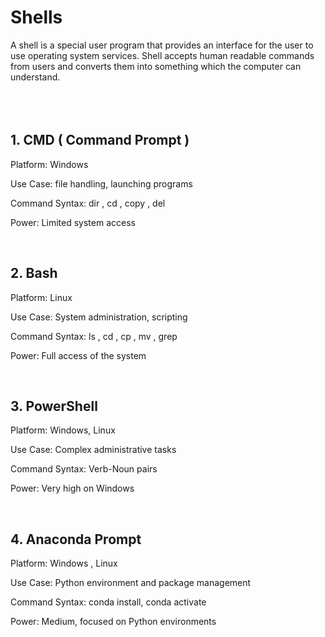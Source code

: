<h1> Shells </h1>
A shell is a special user program that provides an interface for the user to use operating system services. Shell accepts human readable commands from users and converts them into something which the computer can understand. 
<br><br><br><br>


<h2>1. CMD ( Command Prompt )</h2>

Platform: Windows

Use Case: file handling, launching programs

Command Syntax: dir , cd , copy , del

Power: Limited system access

<br>

<h2> 2. Bash </h2>

Platform: Linux

Use Case: System administration, scripting

Command Syntax: ls , cd , cp , mv , grep

Power: Full access of the system

<br>

<h2>3. PowerShell</h2>

Platform: Windows, Linux

Use Case: Complex administrative tasks

Command Syntax: Verb-Noun pairs

Power: Very high on Windows

<br>

<h2>4. Anaconda Prompt</h2>

Platform: Windows , Linux

Use Case: Python environment and package management

Command Syntax: conda install, conda activate

Power: Medium, focused on Python environments
